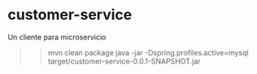 # customer-service
Un cliente para microservicio
>>mvn clean package
>>java -jar -Dspring.profiles.active=mysql target/customer-service-0.0.1-SNAPSHOT.jar
